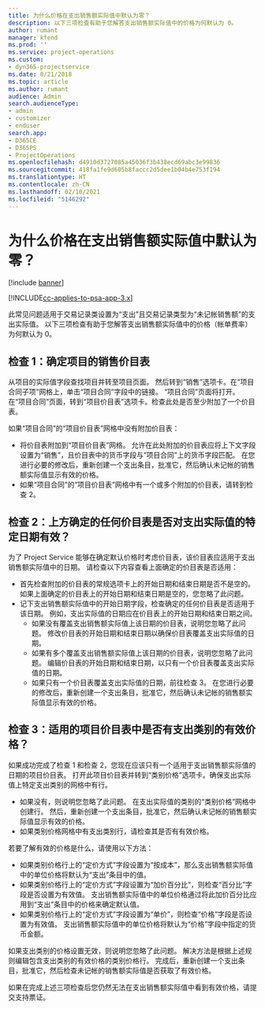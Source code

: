 ```yaml
---
title: 为什么价格在支出销售额实际值中默认为零？
description: 以下三项检查有助于您解答支出销售额实际值中的价格为何默认为 0。
author: rumant
manager: kfend
ms.prod: ''
ms.service: project-operations
ms.custom:
- dyn365-projectservice
ms.date: 8/21/2018
ms.topic: article
ms.author: rumant
audience: Admin
search.audienceType:
- admin
- customizer
- enduser
search.app:
- D365CE
- D365PS
- ProjectOperations
ms.openlocfilehash: d4910d3727085a45036f3b438ecd69abc3e99836
ms.sourcegitcommit: 418fa1fe9d605b8faccc2d5dee1b04b4e753f194
ms.translationtype: HT
ms.contentlocale: zh-CN
ms.lasthandoff: 02/10/2021
ms.locfileid: "5146292"
---
```

# <a name="why-is-the-price-defaulting-to-zero-on-expense-sales-actuals"></a>为什么价格在支出销售额实际值中默认为零？

[!include [banner](../includes/psa-now-project-operations.md)]

[!INCLUDE[cc-applies-to-psa-app-3.x](../includes/cc-applies-to-psa-app-3x.md)]

此常见问题适用于交易记录类设置为“支出”且交易记录类型为“未记帐销售额”的支出实际值。 以下三项检查有助于您解答支出销售额实际值中的价格（帐单费率）为何默认为 0。

## <a name="check-1-identify-the-sales-price-list-for-project"></a>检查 1：确定项目的销售价目表

从项目的实际值字段查找项目并转至项目页面。 然后转到“销售”选项卡。在“项目合同子项”网格上，单击“项目合同”字段中的链接。 “项目合同”页面将打开。 在“项目合同”页面，转到“项目价目表”选项卡。检查此处是否至少附加了一个价目表。

如果“项目合同”的“项目价目表”网格中没有附加价目表：

- 将价目表附加到“项目价目表”网格。 允许在此处附加的价目表应将上下文字段设置为“销售”，且价目表中的货币字段与“项目合同”上的货币字段匹配。 在您进行必要的修改后，重新创建一个支出条目，批准它，然后确认未记帐的销售额实际值显示有效的价格。
- 如果“项目合同”的“项目价目表”网格中有一个或多个附加的价目表，请转到检查 2。

## <a name="check-2-are-any-of-the-price-lists-identified-above-valid-for-the-specific-date-of-the-expense-actual"></a>检查 2：上方确定的任何价目表是否对支出实际值的特定日期有效？

为了 Project Service 能够在确定默认价格时考虑价目表，该价目表应适用于支出销售额实际值中的日期。 请检查以下内容查看上面确定的价目表是否适用：

- 首先检查附加的价目表的常规选项卡上的开始日期和结束日期是否不是空的。 如果上面确定的价目表上的开始日期和结束日期是空的，您忽略了此问题。 
- 记下支出销售额实际值中的开始日期字段，检查确定的任何价目表是否适用于该日期。 例如，支出实际值的日期应在价目表上的开始日期和结束日期之间。 
    - 如果没有覆盖支出销售额实际值上该日期的价目表，说明您忽略了此问题。 修改价目表的开始日期和结束日期以确保价目表覆盖支出实际值的日期。 
    - 如果有多个覆盖支出销售额实际值上该日期的价目表，说明您忽略了此问题。 编辑价目表的开始日期和结束日期，以只有一个价目表覆盖支出实际值的日期。 
    - 如果只有一个价目表覆盖支出实际值的日期，前往检查 3。
在您进行必要的修改后，重新创建一个支出条目，批准它，然后确认未记帐的销售额实际值显示有效的价格。

## <a name="check-3-is-there-a-valid-price-for-the-expense-category-in-the-applicable-project-price-list"></a>检查 3：适用的项目价目表中是否有支出类别的有效价格？ 

如果成功完成了检查 1 和检查 2，您现在应该只有一个适用于支出销售额实际值的日期的项目价目表。 打开此项目价目表并转到“类别价格”选项卡。确保支出实际值上特定支出类别的网格中有行。
 
- 如果没有，则说明您忽略了此问题。 在支出实际值的类别的“类别价格”网格中创建行。 然后，重新创建一个支出条目，批准它，然后确认未记帐的销售额实际值显示有效的价格。 
- 如果类别价格网格中有支出类别行，请检查其是否有有效价格。

若要了解有效的价格是什么，请使用以下方法：

- 如果类别价格行上的“定价方式”字段设置为“按成本”，那么支出销售额实际值中的单位价格将默认为“支出”条目中的值。
- 如果类别价格行上的“定价方式”字段设置为“加价百分比”，则检查“百分比”字段是否设置为有效值。 支出销售额实际值中的单位价格通过将此加价百分比应用到“支出”条目中的价格来确定默认值。
- 如果类别价格行上的“定价方式”字段设置为“单价”，则检查“价格”字段是否设置为有效值。 支出销售额实际值中的单位价格将默认为“价格”字段中指定的货币金额。

如果支出类别的价格设置无效，则说明您忽略了此问题。 解决方法是根据上述规则编辑包含支出类别的有效价格的类别价格行。 完成后，重新创建一个支出条目，批准它，然后检查未记帐的销售额实际值是否获取了有效价格。

如果在完成上述三项检查后您仍然无法在支出销售额实际值中看到有效价格，请提交支持票证。



